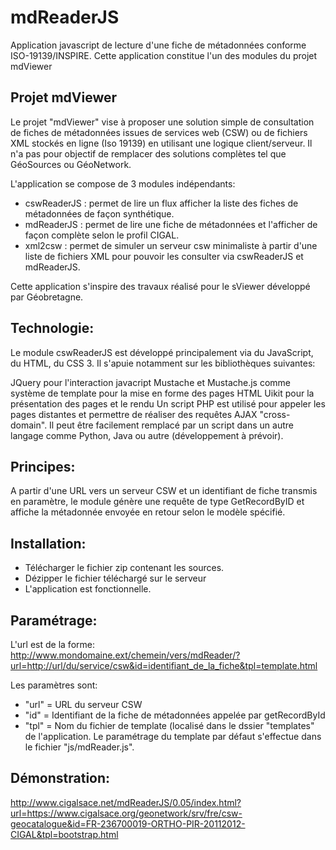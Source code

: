# mdReaderJS

Application javascript de lecture d'une fiche de métadonnées conforme ISO-19139/INSPIRE.
Cette application constitue l'un des modules du projet mdViewer

## Projet mdViewer

Le projet "mdViewer" vise à proposer une solution simple de consultation de fiches de métadonnées issues de services web (CSW) ou de fichiers XML stockés en ligne (Iso 19139) en utilisant une logique client/serveur.
Il n'a pas pour objectif de remplacer des solutions complètes tel que GéoSources ou GéoNetwork.

L'application se compose de 3 modules indépendants:

  - cswReaderJS : permet de lire un flux afficher la liste des fiches de métadonnées de façon synthétique.
  - mdReaderJS : permet de lire une fiche de métadonnées et l'afficher de façon complète selon le profil CIGAL.
  - xml2csw : permet de simuler un serveur csw minimaliste à partir d'une liste de fichiers XML pour pouvoir les consulter via cswReaderJS et mdReaderJS.

Cette application s'inspire des travaux réalisé pour le sViewer développé par Géobretagne.

## Technologie:

Le module cswReaderJS est développé principalement via du JavaScript, du HTML, du CSS 3. Il s'apuie notamment sur les bibliothèques suivantes:

JQuery pour l'interaction javacript
Mustache et Mustache.js comme système de template pour la mise en forme des pages HTML
Uikit pour la présentation des pages et le rendu
Un script PHP est utilisé pour appeler les pages distantes et permettre de réaliser des requêtes AJAX "cross-domain".
Il peut être facilement remplacé par un script dans un autre langage comme Python, Java ou autre (développement à prévoir).

## Principes:

A partir d'une URL vers un serveur CSW et un identifiant de fiche transmis en paramètre, le module génère une requête de type GetRecordByID et affiche la métadonnée envoyée en retour selon le modèle spécifié.

## Installation:

  - Télécharger le fichier zip contenant les sources.
  - Dézipper le fichier téléchargé sur le serveur
  - L'application est fonctionnelle.

## Paramétrage:

L'url est de la forme: http://www.mondomaine.ext/chemein/vers/mdReader/?url=http://url/du/service/csw&id=identifiant_de_la_fiche&tpl=template.html

Les paramètres sont:
- "url" = URL du serveur CSW
- "id" = Identifiant de la fiche de métadonnées appelée par getRecordById
- "tpl" = Nom du fichier de template (localisé dans le dssier "templates" de l'application. Le paramétrage du template par défaut s'effectue dans le fichier "js/mdReader.js".

## Démonstration:

http://www.cigalsace.net/mdReaderJS/0.05/index.html?url=https://www.cigalsace.org/geonetwork/srv/fre/csw-geocatalogue&id=FR-236700019-ORTHO-PIR-20112012-CIGAL&tpl=bootstrap.html
